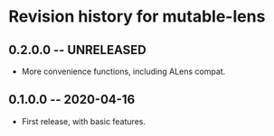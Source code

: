 # Revision history for mutable-lens

## 0.2.0.0 -- UNRELEASED

* More convenience functions, including ALens compat.

## 0.1.0.0 -- 2020-04-16

* First release, with basic features.
